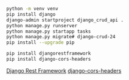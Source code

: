 ```bash
python -m venv venv
pip install django
django-admin startproject django_crud_api .
python manage.py runserver
python manage.py startapp tasks
python manage.py migrate# django-crud-24
pip install --upgrade pip

pip install djangorestframework
pip install django-cors-headers
```



[Django Rest Framework](https://www.django-rest-framework.org/#installation)
[django-cors-headers](https://pypi.org/project/django-cors-headers/)